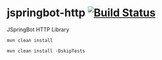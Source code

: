 jspringbot-http [![Build Status](https://travis-ci.org/jspringbot/jspringbot-http.svg?branch=master)](https://travis-ci.org/jspringbot/jspringbot-http)
====
JSpringBot HTTP Library

`mvn clean install`

`mvn clean install -DskipTests`
